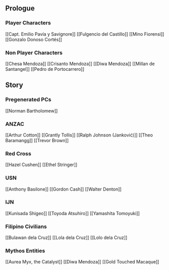 ## Prologue
### Player Characters
[[Capt. Emilio Pavía y Savignore]]
[[Fulgencio del Castillo]]
[[Mino Fiorensi]]
[[Gonzalo Donoso Cortés]]
### Non Player Characters
[[Chesa Mendoza]]
[[Crisanto Mendoza]]
[[Diwa Mendoza]]
[[Millan de Santangel]]
[[Pedro de Portocarrero]]
## Story
### Pregenerated PCs
[[Norman Bartholomew]]
### ANZAC
[[Arthur Cotton]]
[[Grantly Tollis]]
[[Ralph Johnson (Janković)]]
[[Theo Baramangg]]
[[Trevor Brown]]
### Red Cross
[[Hazel Cushen]]
[[Ethel Stringer]]
### USN
[[Anthony Basilone]]
[[Gordon Cash]]
[[Walter Denton]]
### IJN
[[Kunisada Shigeo]]
[[Toyoda Atsuhiro]]
[[Yamashita Tomoyuki]]
### Filipino Civilians
[[Bulawan dela Cruz]]
[[Lola dela Cruz]]
[[Lolo dela Cruz]]

### Mythos Entities
[[Aurea Myx, the Catalyst]]
[[Diwa Mendoza]]
[[Gold Touched Macaque]]
